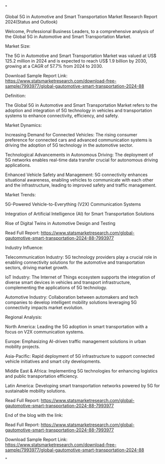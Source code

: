 "

Global 5G in Automotive and Smart Transportation Market Research Report 2024(Status and Outlook)

Welcome, Professional Business Leaders, to a comprehensive analysis of the Global 5G in Automotive and Smart Transportation Market.

Market Size:

The 5G in Automotive and Smart Transportation Market was valued at US$ 125.2 million in 2024 and is expected to reach US$ 1.9 billion by 2030, growing at a CAGR of 57.7% from 2024 to 2030.

Download Sample Report Link: https://www.statsmarketresearch.com/download-free-sample/7993977/global-gautomotive-smart-transportation-2024-88

Definition:

The Global 5G in Automotive and Smart Transportation Market refers to the adoption and integration of 5G technology in vehicles and transportation systems to enhance connectivity, efficiency, and safety.

Market Dynamics:

Increasing Demand for Connected Vehicles: The rising consumer preference for connected cars and advanced communication systems is driving the adoption of 5G technology in the automotive sector.


Technological Advancements in Autonomous Driving: The deployment of 5G networks enables real-time data transfer crucial for autonomous driving applications.

Enhanced Vehicle Safety and Management: 5G connectivity enhances situational awareness, enabling vehicles to communicate with each other and the infrastructure, leading to improved safety and traffic management.

Market Trends:

5G-Powered Vehicle-to-Everything (V2X) Communication Systems

Integration of Artificial Intelligence (AI) for Smart Transportation Solutions

Rise of Digital Twins in Automotive Design and Testing

Read Full Report: https://www.statsmarketresearch.com/global-gautomotive-smart-transportation-2024-88-7993977

Industry Influence:

Telecommunication Industry: 5G technology providers play a crucial role in enabling connectivity solutions for the automotive and transportation sectors, driving market growth.

IoT Industry: The Internet of Things ecosystem supports the integration of diverse smart devices in vehicles and transport infrastructure, complementing the applications of 5G technology.

Automotive Industry: Collaboration between automakers and tech companies to develop intelligent mobility solutions leveraging 5G connectivity impacts market evolution.

Regional Analysis:

North America: Leading the 5G adoption in smart transportation with a focus on V2X communication systems.

Europe: Emphasizing AI-driven traffic management solutions in urban mobility projects.

Asia-Pacific: Rapid deployment of 5G infrastructure to support connected vehicle initiatives and smart city developments.

Middle East & Africa: Implementing 5G technologies for enhancing logistics and public transportation efficiency.

Latin America: Developing smart transportation networks powered by 5G for sustainable mobility solutions.

Read Full Report: https://www.statsmarketresearch.com/global-gautomotive-smart-transportation-2024-88-7993977

End of the blog with the link:

Read Full Report: https://www.statsmarketresearch.com/global-gautomotive-smart-transportation-2024-88-7993977

Download Sample Report Link: https://www.statsmarketresearch.com/download-free-sample/7993977/global-gautomotive-smart-transportation-2024-88

"
